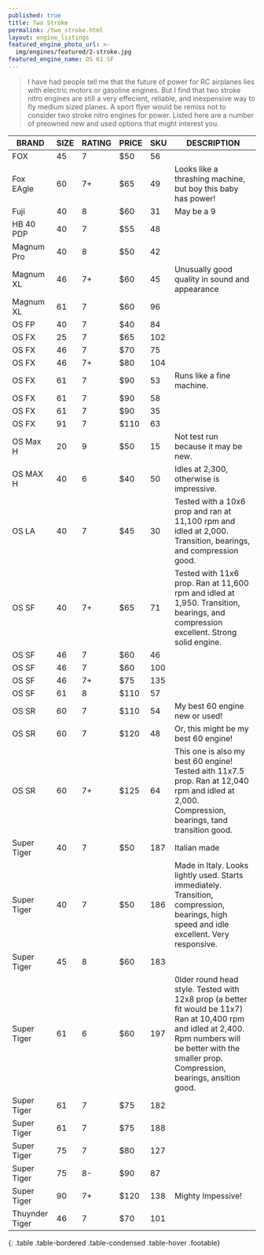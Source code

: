 ```yaml
---
published: true
title: Two Stroke
permalink: /two_stroke.html
layout: engine_listings
featured_engine_photo_url: >-
  img/engines/featured/2-stroke.jpg
featured_engine_name: OS 61 SF
---
```



> I have had people tell me that the future of power for RC airplanes lies with electric motors or gasoline engines. But I find that two stroke nitro engines are still a very effecient, reliable, and inexpensive way to fly medium sized planes. A sport flyer would be remiss not to consider two stroke nitro engines for power. Listed here are a number of preowned new and used options that might interest you.

BRAND             | SIZE  | RATING | PRICE | SKU   | DESCRIPTION
------------------|-------|--------|-------|-------|-------------------
FOX               | 45    | 7      | $50   | 56    |
Fox EAgle         | 60    | 7+     | $65   | 49    | Looks like a thrashing machine, but boy this baby has power!
Fuji              | 40    | 8      | $60   | 31    | May be a 9 
HB 40 PDP         | 40    | 7      | $55   | 48
Magnum Pro        | 40    | 8      | $50   | 42    |
Magnum XL         | 46    | 7+     | $60   | 45    |Unusually good quality in sound and appearance
Magnum XL         | 61    | 7      | $60   | 96    | 
OS FP             | 40    | 7      | $40   | 84    |
OS FX             | 25    | 7      | $65   | 102   |
OS FX             | 46    | 7      | $70   | 75    |
OS FX             | 46    | 7+     | $80   | 104   |
OS FX             | 61    | 7      | $90   | 53    | Runs like a fine machine.
OS FX             | 61    | 7      | $90   | 58    |
OS FX             | 61    | 7      | $90   | 35    |
OS FX             | 91    | 7      | $110  | 63    |
OS Max H          | 20    | 9      | $50   | 15    | Not test run because it may be new.
OS MAX H          | 40    | 6      | $40   | 50    | Idles at 2,300, otherwise is impressive.
OS LA             | 40    | 7      | $45   | 30    | Tested with a 10x6 prop and ran at 11,100 rpm and idled at 2,000.  Transition, bearings, and compression good.
OS SF             | 40    | 7+     | $65   | 71    | Tested with 11x6 prop. Ran at 11,600 rpm and idled at 1,950. Transition, bearings, and compression excellent. Strong solid engine.
OS SF             | 46    | 7      | $60   | 46    | 
OS SF             | 46    | 7      | $60   | 100   | 
OS SF             | 46    | 7+     | $75   | 135   |
OS SF             | 61    | 8      | $110  | 57    |
OS SR             | 60    | 7      | $110  | 54    | My best 60 engine new or used!
OS SR             | 60    | 7      | $120  | 48    | Or, this might be my best 60 engine! 
OS SR             | 60    | 7+     | $125  | 64    | This one is also my best 60 engine!  Tested aith 11x7.5 prop. Ran at 12,040 rpm and idled at 2,000. Compression, bearings, tand transition good.
Super Tiger       | 40    | 7      | $50   | 187   | Italian made
Super Tiger       | 40    | 7      | $50   | 186   | Made in Italy.  Looks lightly used. Starts immediately.  Transition, compression, bearings, high speed and idle excellent.  Very responsive.
Super Tiger       | 45    | 8      | $60   | 183   |
Super Tiger       | 61    | 6      | $60   | 197   | 0lder round head style. Tested with 12x8 prop (a better fit would be 11x7) Ran at 10,400 rpm and idled at 2,400. Rpm numbers will be better with the smaller prop. Compression, bearings, ansition good. 
Super Tiger       | 61    | 7      | $75   | 182   |
Super Tiger       | 61    | 7      | $75   | 188   |
Super Tiger       | 75    | 7      | $80   | 127   |
Super Tiger       | 75    | 8-     | $90   | 87    |
Super Tiger       | 90    | 7+     | $120  | 138   |  Mighty Impessive!
Thuynder Tiger    | 46    | 7      | $70   | 101   | 
{: .table .table-bordered .table-condensed .table-hover .footable}
